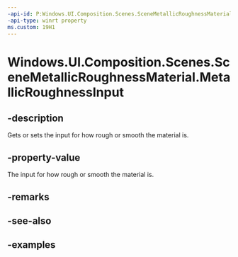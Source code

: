 ```yaml
---
-api-id: P:Windows.UI.Composition.Scenes.SceneMetallicRoughnessMaterial.MetallicRoughnessInput
-api-type: winrt property
ms.custom: 19H1
---
```


<!-- Property syntax.
public SceneMaterialInput MetallicRoughnessInput { get;  set; }
-->

# Windows.UI.Composition.Scenes.SceneMetallicRoughnessMaterial.MetallicRoughnessInput

## -description

Gets or sets the input for how rough or smooth the material is.



## -property-value

The input for how rough or smooth the material is.

## -remarks

## -see-also

## -examples

